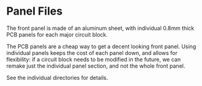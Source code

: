 # Panel Files

The front panel is made of an aluminum sheet, with individual 0.8mm thick PCB panels for each major circuit block.

The PCB panels are a cheap way to get a decent looking front panel. Using individual panels keeps the cost of each panel down, and allows for flexibility: if a circuit block needs to be modified in the future, we can remake just the individual panel section, and not the whole front panel.

See the individual directories for details.
